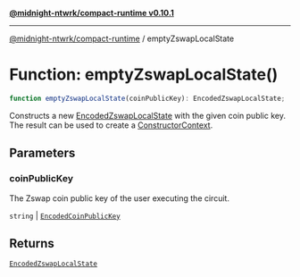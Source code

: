 [**@midnight-ntwrk/compact-runtime v0.10.1**](../README.md)

***

[@midnight-ntwrk/compact-runtime](../globals.md) / emptyZswapLocalState

# Function: emptyZswapLocalState()

```ts
function emptyZswapLocalState(coinPublicKey): EncodedZswapLocalState;
```

Constructs a new [EncodedZswapLocalState](../interfaces/EncodedZswapLocalState.md) with the given coin public key. The result can be used to create a
[ConstructorContext](../interfaces/ConstructorContext.md).

## Parameters

### coinPublicKey

The Zswap coin public key of the user executing the circuit.

`string` | [`EncodedCoinPublicKey`](../interfaces/EncodedCoinPublicKey.md)

## Returns

[`EncodedZswapLocalState`](../interfaces/EncodedZswapLocalState.md)
